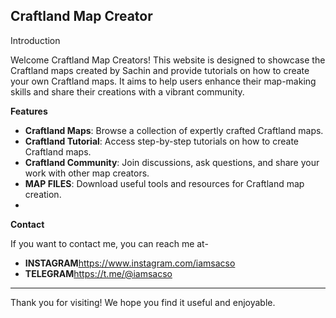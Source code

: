 ## Craftland Map Creator
Introduction

Welcome Craftland Map Creators! This website is designed to showcase the Craftland maps created by Sachin and provide tutorials on how to create your own Craftland maps. It aims to help users enhance their map-making skills and share their creations with a vibrant community.

**Features**

- **Craftland Maps**: Browse a collection of expertly crafted Craftland maps.
- **Craftland Tutorial**: Access step-by-step tutorials on how to create Craftland maps.
- **Craftland Community**: Join discussions, ask questions, and share your work with other map creators.
- **MAP FILES**: Download useful tools and resources for Craftland map creation.
- 
**Contact**

If you want to contact me, you can reach me at-
- **INSTAGRAM**https://www.instagram.com/iamsacso
- **TELEGRAM**https://t.me/@iamsacso

---

Thank you for visiting! We hope you find it useful and enjoyable.
